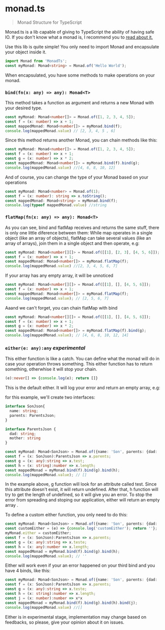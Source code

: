 # monad.ts
> Monad Structure for TypeScript

Monad.ts is a lib capable of giving to TypeScript the ability of having safe IO.
If you don't know what a monad is, I recommend you to [read about it.](https://medium.com/javascript-scene/javascript-monads-made-simple-7856be57bfe8)

Use this lib is quite simple! You only need to import Monad and encapsulate your object inside it.

```typescript
import Monad from 'MonadTs';
const myMonad: Monad<string> = Monad.of('Hello World');
```

When encapsulated, you have some methods to make operations on your monad.

### ```bind(fn(x: any) => any): Monad<T>```

This method takes a function as argument and returns a new Monad with your desired type.

```typescript
const myMonad: Monad<number[]> = Monad.of([1, 2, 3, 4, 5]);
const f = (x: number) => x + 1;
const mappedMonad: Monad<number[]> = myMonad.bind(f);
console.log(mappedMonad.value) // [2, 3, 4, 5 , 6]
```

Since this method returns another Monad, you can chain methods like this:
```typescript
const myMonad: Monad<number[]> = Monad.of([1, 2, 3, 4, 5]);
const f = (x: number) => x + 1;
const g = (x: number) => x * 2;
const mappedMonad: Monad<number[]> = myMonad.bind(f).bind(g);
console.log(mappedMonad.value) //[4, 6, 8, 10, 12]
```

And of course, you can change the type of your Monad based on your operations
```typescript
const myMonad: Monad<number> = Monad.of(1);
const f = (x: number): string => x.toString();
const mappedMonad: Monad<string> = myMonad.bind(f);
console.log(typeof mappedMonad.value) //string
```

### ```flatMap(fn(x: any) => any): Monad<T>```
As you can see, bind and flatMap receives and returns the same stuff, there is only one little diference between them: While map
operates in a single object (like an array of objects), flatMap can take several values (like an array of arrays), join them in a 
single object and then operate, e.g:

```typescript
const myMonad: Monad<number[][]> = Monad.of([[1], [2, 3], [4, 5, 6]]);
const f = (x: number) => x + 1;
const mappedMonad: Monad<number[]> = myMonad.flatMap(f);
console.log(mappedMonad.value) //[2, 3, 4, 5, 6, 7]
```

If your array has any empty array, it will be unnoticed
```typescript
const myMonad: Monad<number[][]> = Monad.of([[1], [], [4, 5, 6]]);
const f = (x: number) => x + 1;
const mappedMonad: Monad<number[]> = myMonad.flatMap(f);
console.log(mappedMonad.value); // [2, 5, 6, 7]
```

Aaand we can't forget, you can chain flatMap with bind
```typescript
const myMonad: Monad<number[][]> = Monad.of([[1], [], [4, 5, 6]]);
const f = (x: number) => x + 1;
const g = (x: number) => x * 2;
const mappedMonad: Monad<number[]> = myMonad.flatMap(f).bind(g);
console.log(mappedMonad.value); // [4, 6, 8, 10, 12, 14]
```

### ```either(e: any):any``` _experimental_
This either function is like a catch. You can define what the monad will do in case your operation throws something. This either function has to return something, otherwhise it will stop your chain.

```typescript
(e):never[] => {console.log(e); return []}
```
This is the default either. It will log your error and return an empty array, e.g:

for this example, we'll create two interfaces:
```typescript
interface SonJson{ 
  name: string;
  parents: ParentsJson;
}

interface ParentsJson {
  dad: string;
  mother: string
}
```

```typescript
const myMonad: Monad<SonJson> = Monad.of({name: 'Son', parents: {dad: 'Dad', mother:'Mother'}});
const f = (x: SonJson):ParentsJson => x.parents;
const g = (x: any):string => x.test;
const h = (x: string):number => x.length;
const mappedMonad = myMonad.bind(f).bind(g).bind(h);
console.log(mappedMonad.value); // []
```
In the example above, g function will look for an attribute called test. Since this attribute doesn't exist, it will return undefined. After that, h function will try to get the length of undefined, so it will give you an error. To stop the error from spreading and stoping our application, either will return an empty array .

To define a custom either function, you only need to do this:
```typescript
const myMonad: Monad<SonJson> = Monad.of({name: 'Son', parents: {dad: 'Dad', mother:'Mother'}});
const customEither = (e) => {console.log('customEither'); return ''};
myMonad.either = customEither;
const f = (x: SonJson):ParentsJson => x.parents;
const g = (x: any):string => x.teste;
const h = (x: any):number => x.length;
const mappedMonad = myMonad.bind(f).bind(g).bind(h);
console.log(mappedMonad.value); // ''
```

Either will work even if your an error happened on your third bind and you have 4 binds, like this:
```typescript
const myMonad: Monad<SonJson> = Monad.of({name: 'Son', parents: {dad: 'Dad', mother:'Mother'}});
const f = (x: SonJson):ParentsJson => x.parents;
const g = (x: any):string => x.teste;
const h = (x: string):number => x.length;
const j = (x: number):number => x*x
const mappedMonad = myMonad.bind(f).bind(g).bind(h).bind(j);
console.log(mappedMonad.value) //[]
```

Either is in experimental stage, implementation may change based on feedbacks, so please, give your opinion about it on issues.
